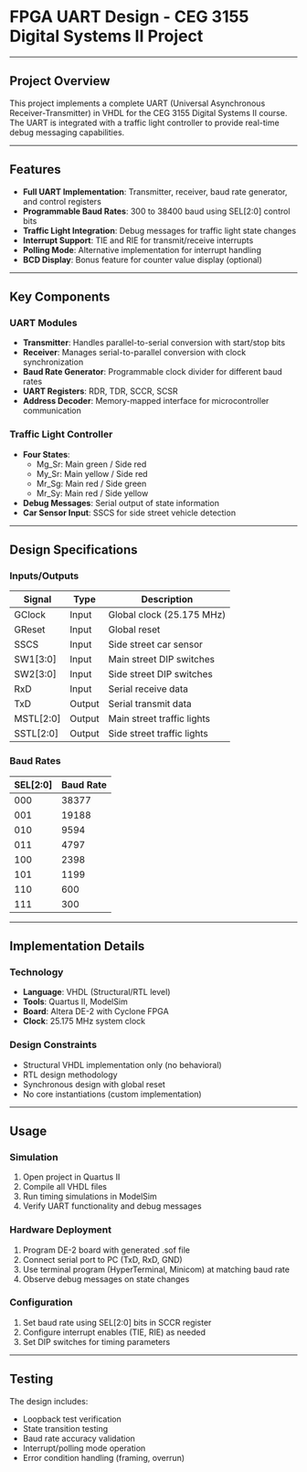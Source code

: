 # FPGA UART Design - CEG 3155 Digital Systems II Project

---

## Project Overview
This project implements a complete UART (Universal Asynchronous Receiver-Transmitter) in VHDL for the CEG 3155 Digital Systems II course. The UART is integrated with a traffic light controller to provide real-time debug messaging capabilities.

---

## Features
- **Full UART Implementation**: Transmitter, receiver, baud rate generator, and control registers
- **Programmable Baud Rates**: 300 to 38400 baud using SEL[2:0] control bits
- **Traffic Light Integration**: Debug messages for traffic light state changes
- **Interrupt Support**: TIE and RIE for transmit/receive interrupts
- **Polling Mode**: Alternative implementation for interrupt handling
- **BCD Display**: Bonus feature for counter value display (optional)

--- 

## Key Components

### UART Modules
- **Transmitter**: Handles parallel-to-serial conversion with start/stop bits
- **Receiver**: Manages serial-to-parallel conversion with clock synchronization
- **Baud Rate Generator**: Programmable clock divider for different baud rates
- **UART Registers**: RDR, TDR, SCCR, SCSR
- **Address Decoder**: Memory-mapped interface for microcontroller communication

### Traffic Light Controller
- **Four States**: 
  - Mg_Sr: Main green / Side red
  - My_Sr: Main yellow / Side red  
  - Mr_Sg: Main red / Side green
  - Mr_Sy: Main red / Side yellow
- **Debug Messages**: Serial output of state information
- **Car Sensor Input**: SSCS for side street vehicle detection

--- 

## Design Specifications

### Inputs/Outputs
| Signal | Type | Description |
|--------|------|-------------|
| GClock | Input | Global clock (25.175 MHz) |
| GReset | Input | Global reset |
| SSCS | Input | Side street car sensor |
| SW1[3:0] | Input | Main street DIP switches |
| SW2[3:0] | Input | Side street DIP switches |
| RxD | Input | Serial receive data |
| TxD | Output | Serial transmit data |
| MSTL[2:0] | Output | Main street traffic lights |
| SSTL[2:0] | Output | Side street traffic lights |

### Baud Rates
| SEL[2:0] | Baud Rate |
|----------|-----------|
| 000 | 38377 |
| 001 | 19188 |
| 010 | 9594 |
| 011 | 4797 |
| 100 | 2398 |
| 101 | 1199 |
| 110 | 600 |
| 111 | 300 |

---

## Implementation Details

### Technology
- **Language**: VHDL (Structural/RTL level)
- **Tools**: Quartus II, ModelSim
- **Board**: Altera DE-2 with Cyclone FPGA
- **Clock**: 25.175 MHz system clock

### Design Constraints
- Structural VHDL implementation only (no behavioral)
- RTL design methodology
- Synchronous design with global reset
- No core instantiations (custom implementation)

---

## Usage

### Simulation
1. Open project in Quartus II
2. Compile all VHDL files
3. Run timing simulations in ModelSim
4. Verify UART functionality and debug messages

### Hardware Deployment
1. Program DE-2 board with generated .sof file
2. Connect serial port to PC (TxD, RxD, GND)
3. Use terminal program (HyperTerminal, Minicom) at matching baud rate
4. Observe debug messages on state changes

### Configuration
1. Set baud rate using SEL[2:0] bits in SCCR register
2. Configure interrupt enables (TIE, RIE) as needed
3. Set DIP switches for timing parameters

---

## Testing
The design includes:
- Loopback test verification
- State transition testing
- Baud rate accuracy validation
- Interrupt/polling mode operation
- Error condition handling (framing, overrun)
